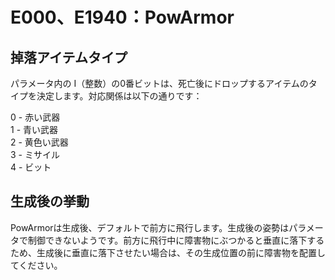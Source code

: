 # E000、E1940：PowArmor

## 掉落アイテムタイプ

パラメータ内の I（整数）の0番ビットは、死亡後にドロップするアイテムのタイプを決定します。対応関係は以下の通りです：

0 - 赤い武器  
1 - 青い武器  
2 - 黄色い武器  
3 - ミサイル  
4 - ビット

## 生成後の挙動

PowArmorは生成後、デフォルトで前方に飛行します。生成後の姿勢はパラメータで制御できないようです。前方に飛行中に障害物にぶつかると垂直に落下するため、生成後に垂直に落下させたい場合は、その生成位置の前に障害物を配置してください。
